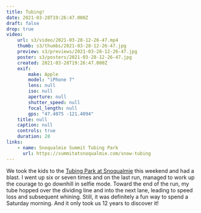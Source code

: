 ```yaml
---
title: Tubing!
date: 2021-03-28T19:26:47.000Z
draft: false
drop: true
video:
    url: s3/video/2021-03-28-12-26-47.mp4
    thumb: s3/thumbs/2021-03-28-12-26-47.jpg
    preview: s3/previews/2021-03-28-12-26-47.jpg
    poster: s3/posters/2021-03-28-12-26-47.jpg
    created: 2021-03-28T19:26:47.000Z
    exif:
        make: Apple
        model: "iPhone 7"
        lens: null
        iso: null
        aperture: null
        shutter_speed: null
        focal_length: null
        gps: "47.4075 -121.4094"
    title: null
    caption: null
    controls: true
    duration: 28
links:
    - name: Snoqualmie Summit Tubing Park
      url: https://summitatsnoqualmie.com/snow-tubing
---
```


We took the kids to the [Tubing Park at Snoqualmie](https://summitatsnoqualmie.com/snow-tubing) this weekend and had a blast. I went up six or seven times and on the last run, managed to work up the courage to go downhill in selfie mode. Toward the end of the run, my tube hopped over the dividing line and into the next lane, leading to speed loss and subsequent whining. Still, it was definitely a fun way to spend a Saturday morning. And it only took us 12 years to discover it!
